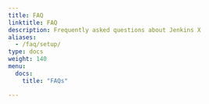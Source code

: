 ```yaml
---
title: FAQ
linktitle: FAQ
description: Frequently asked questions about Jenkins X
aliases:
  - /faq/setup/
type: docs
weight: 140
menu:
  docs:
    title: "FAQs"

---
```


